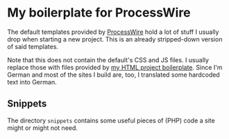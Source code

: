 # My boilerplate for ProcessWire

The default templates provided by [ProcessWire](http://processwire.com) hold a lot of stuff I usually drop when starting a new project. This is an already stripped-down version of said templates.

Note that this does not contain the default's CSS and JS files. I usually replace those with files provided by [my HTML project boilerplate](https://github.com/yellowled/yl-bp). Since I'm German and most of the sites I build are, too, I translated some hardcoded text into German.

## Snippets

The directory `snippets` contains some useful pieces of (PHP) code a site might or might not need.
